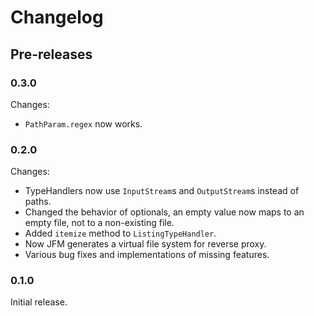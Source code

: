 # Changelog

## Pre-releases

### 0.3.0

Changes:
- `PathParam.regex` now works.

### 0.2.0

Changes:
- TypeHandlers now use `InputStream`s and `OutputStream`s instead of paths.
- Changed the behavior of optionals, an empty value now maps to an empty
  file, not to a non-existing file.
- Added `itemize` method to `ListingTypeHandler`.
- Now JFM generates a virtual file system for reverse proxy.
- Various bug fixes and implementations of missing features.

### 0.1.0

Initial release.
